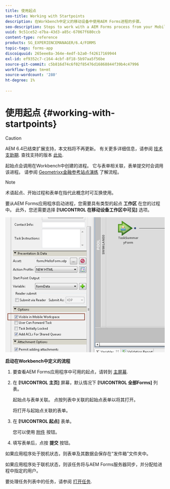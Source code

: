 ```yaml
---
title: 使用起点
seo-title: Working with Startpoints
description: 在Workbench中定义的移动设备中使用AEM Forms进程的步骤。
seo-description: Steps to work with a AEM Forms process from your Mobile device defined in Workbench.
uuid: 9c51ce52-e7ba-43d3-a85c-67067f680ccb
content-type: reference
products: SG_EXPERIENCEMANAGER/6.4/FORMS
topic-tags: forms-app
discoiquuid: 265eee8a-364e-4edf-b2a0-f42617169944
exl-id: ef9352c7-c164-4cbf-8f18-5b97aa5f56be
source-git-commit: c5b816d74c6f02f85476d16868844f39b4c47996
workflow-type: tm+mt
source-wordcount: '280'
ht-degree: 1%

---
```


# 使用起点 {#working-with-startpoints}

>[!CAUTION]
>
>AEM 6.4已结束扩展支持，本文档将不再更新。 有关更多详细信息，请参阅 [技术支助期](https://helpx.adobe.com/cn/support/programs/eol-matrix.html). 查找支持的版本 [此处](https://experienceleague.adobe.com/docs/).

起始点会调用在Workbench中创建的进程。 它与表单相关联，表单提交时会调用该进程。 请参阅 [Geometrixx金融参考站点演练](/help/forms/using/finance-reference-site-walkthrough.md) 了解流程。

>[!NOTE]
>
>术语起点、开始过程和表单在指代此概念时可互换使用。

要从AEM Forms应用程序启动进程，您需要具有类型的起点 **工作区** 在您的过程中。 此外，您还需要选择 **[!UICONTROL 在移动设备工作区中可见]** 选项。

![mws_startpoint_select_option](assets/mws_startpoint_select_option.png)

**启动在Workbench中定义的流程**

1. 要查看AEM Forms应用程序中可用的起点，请转到 [主屏幕](/help/forms/using/home-screen.md).
1. 在 **[!UICONTROL 主页]** 屏幕，默认情况下 **[!UICONTROL 全部Forms]** 列表。

   起始点与表单关联。 点按列表中关联的起始点表单以将其打开。

   将打开与起始点关联的表单。

1. 在 **[!UICONTROL 起点]** 表单。

   您可以使用 [附件](/help/forms/using/add-attachments.md) 按钮。

1. 填写表单后，点按 **提交** 按钮。

如果应用程序处于脱机状态，则表单及其数据会保存在“发件箱”文件夹中。

如果应用程序处于联机状态，则该任务将与AEM Forms服务器同步，并分配给进程中指定的用户。

要处理任务列表中的任务，请参阅 [打开任务](/help/forms/using/open-task.md).
